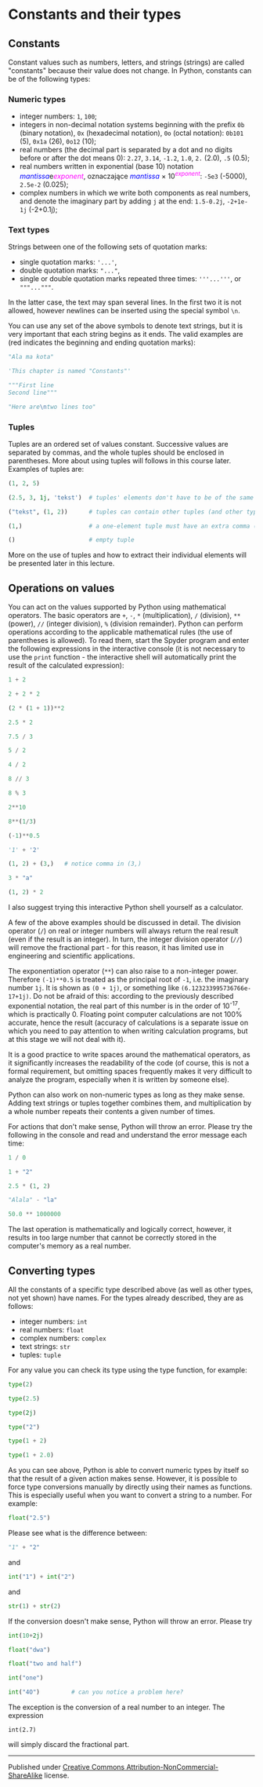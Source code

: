 # Constants and their types

## Constants

Constant values such as numbers, letters, and strings (strings) are called "constants" because their value does not change. In Python, constants can be of the following types:

### Numeric types

* integer numbers: `1`, `100`;
* integers in non-decimal notation systems beginning with the prefix `0b` (binary notation), `0x` (hexadecimal notation), `0o` (octal notation): `0b101` (5), `0x1a` (26), `0o12` (10);
* real numbers (the decimal part is separated by a dot and no digits before or after the dot means 0): `2.27`, `3.14`, `-1.2`, `1.0`, `2.` (2.0), `.5` (0.5);
* real numbers written in exponential (base 10) notation <em style="color: #0000ff;">mantissa</em>e<em style="color: #ff00ff;">exponent</em>, oznaczające <em style="color: #0000ff;">mantissa</em> × 10<sup><em style="color: #ff00ff;">exponent</em></sup>: `-5e3` (-5000), `2.5e-2` (0.025);
* complex numbers in which we write both components as real numbers, and denote the imaginary part by adding `j` at the end: `1.5-0.2j`, `-2+1e-1j` (-2+0.1j);

### Text types

Strings between one of the following sets of quotation marks:

* single quotation marks: `'...'`,
* double quotation marks: `"..."`,
* single or double quotation marks repeated three times: `'''...'''`, or `"""..."""`.

In the latter case, the text may span several lines. In the first two it is not allowed, however newlines can be inserted using the special symbol `\n`.

You can use any set of the above symbols to denote text strings, but it is very important that each string begins as it ends. The valid examples are (red indicates the beginning and ending quotation marks):

```python
"Ala ma kota"

'This chapter is named "Constants"'

"""First line
Second line"""

"Here are\ntwo lines too"
```

### Tuples

Tuples are an ordered set of values constant. Successive values ​​are separated by commas, and the whole tuples should be enclosed in parentheses. More about using tuples will follows in this course later. Examples of tuples are:

```python
(1, 2, 5)

(2.5, 3, 1j, 'tekst')  # tuples' elements don't have to be of the same type 

("tekst", (1, 2))      # tuples can contain other tuples (and other types, with which we haven't mentioned yet)

(1,)                   # a one-element tuple must have an extra comma (to distinguish it from the number in parentheses)

()                     # empty tuple
```

More on the use of tuples and how to extract their individual elements will be presented later in this lecture.

## Operations on values

You can act on the values supported by Python using mathematical operators. The basic operators are `+`, `-`, `*` (multiplication), `/` (division), `**` (power), `//` (integer division), `%` (division remainder). Python can perform operations according to the applicable mathematical rules (the use of parentheses is allowed). To read them, start the Spyder program and enter the following expressions in the interactive console (it is not necessary to use the `print` function - the interactive shell will automatically print the result of the calculated expression):

```python
1 + 2

2 + 2 * 2

(2 * (1 + 1))**2

2.5 * 2

7.5 / 3

5 / 2

4 / 2

8 // 3

8 % 3

2**10

8**(1/3)

(-1)**0.5

'1' + '2'

(1, 2) + (3,)   # notice comma in (3,)

3 * "a"

(1, 2) * 2
```

I also suggest trying this interactive Python shell yourself as a calculator.

A few of the above examples should be discussed in detail. The division operator (`/`) on real or integer numbers will always return the real result (even if the result is an integer). In turn, the integer division operator (`//`) will remove the fractional part - for this reason, it has limited use in engineering and scientific applications.

The exponentiation operator (`**`) can also raise to a non-integer power. Therefore `(-1)**0.5` is treated as the principal root of `-1`, i.e. the imaginary number `1j`. It is shown as `(0 + 1j)`, or something like `(6.123233995736766e-17+1j)`. Do not be afraid of this: according to the previously described exponential notation, the real part of this number is in the order of 10<sup>-17</sup>, which is practically 0. Floating point computer calculations are not 100% accurate, hence the result (accuracy of calculations is a separate issue on which you need to pay attention to when writing calculation programs, but at this stage we will not deal with it).

It is a good practice to write spaces around the mathematical operators, as it significantly increases the readability of the code (of course, this is not a formal requirement, but omitting spaces frequently makes it very difficult to analyze the program, especially when it is written by someone else).

Python can also work on non-numeric types as long as they make sense. Adding text strings or tuples together combines them, and multiplication by a whole number repeats their contents a given number of times.

For actions that don't make sense, Python will throw an error. Please try the following in the console and read and understand the error message each time:

```python
1 / 0

1 + "2"

2.5 * (1, 2)

"Alala" - "la"

50.0 ** 1000000
```

The last operation is mathematically and logically correct, however, it results in too large number that cannot be correctly stored in the computer's memory as a real number.

## Converting types

All the constants of a specific type described above (as well as other types, not yet shown) have names. For the types already described, they are as follows:

* integer numbers: `int`
* real numbers: `float`
* complex numbers: `complex`
* text strings: `str`
* tuples: `tuple`


For any value you can check its type using the type function, for example:

```python
type(2)

type(2.5)

type(2j)

type("2")

type(1 + 2)

type(1 + 2.0)
```

As you can see above, Python is able to convert numeric types by itself so that the result of a given action makes sense. However, it is possible to force type conversions manually by directly using their names as functions. This is especially useful when you want to convert a string to a number. For example:

```python
float("2.5")
```

Please see what is the difference between:

```python
"1" + "2"
```

and

```python
int("1") + int("2")
```

and

```python
str(1) + str(2)
```

If the conversion doesn't make sense, Python will throw an error. Please try

```python
int(10+2j)

float("dwa")

float("two and half")

int("one")

int("4O")         # can you notice a problem here?
```

The exception is the conversion of a real number to an integer. The expression

```
int(2.7)
```

will simply discard the fractional part.


<hr/>

Published under [Creative Commons Attribution-NonCommercial-ShareAlike](https://creativecommons.org/licenses/by-nc-sa/4.0/) license.
